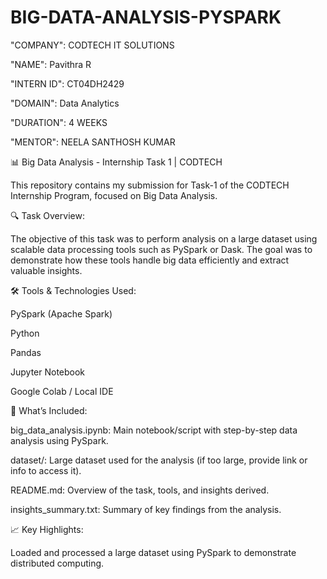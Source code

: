 # BIG-DATA-ANALYSIS-PYSPARK

"COMPANY": CODTECH IT SOLUTIONS

"NAME": Pavithra R

"INTERN ID": CT04DH2429

"DOMAIN": Data Analytics

"DURATION": 4 WEEKS

"MENTOR": NEELA SANTHOSH KUMAR

📊 Big Data Analysis - Internship Task 1 | CODTECH

This repository contains my submission for Task-1 of the CODTECH Internship Program, focused on Big Data Analysis.

🔍 Task Overview:

The objective of this task was to perform analysis on a large dataset using scalable data processing tools such as PySpark or Dask. The goal was to demonstrate how these tools handle big data efficiently and extract valuable insights.

🛠️ Tools & Technologies Used:

PySpark (Apache Spark)

Python

Pandas

Jupyter Notebook

Google Colab / Local IDE


📁 What’s Included:

big_data_analysis.ipynb: Main notebook/script with step-by-step data analysis using PySpark.

dataset/: Large dataset used for the analysis (if too large, provide link or info to access it).

README.md: Overview of the task, tools, and insights derived.

insights_summary.txt: Summary of key findings from the analysis.


📈 Key Highlights:

Loaded and processed a large dataset using PySpark to demonstrate distributed computing.
